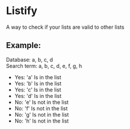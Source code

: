 # Listify
A way to check if your lists are valid to other lists

## Example:

Database: a, b, c, d           
Search term: a, b, c, d, e, f, g, h

- Yes: 'a' Is in the list
- Yes: 'b' Is in the list
- Yes: 'c' Is in the list
- Yes: 'd' Is in the list
- No: 'e' Is not in the list
- No: 'f' Is not in the list
- No: 'g' Is not in the list
- No: 'h' Is not in the list
